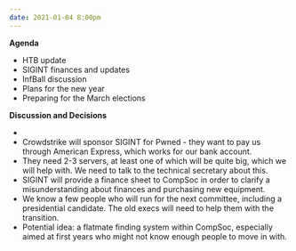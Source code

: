 ```yaml
---
date: 2021-01-04 8:00pm
---
```


**Agenda**

- HTB update
- SIGINT finances and updates
- InfBall discussion
- Plans for the new year
- Preparing for the March elections

**Discussion and Decisions**

-
- Crowdstrike will sponsor SIGINT for Pwned - they want to pay us through American Express, which works for our bank account.
- They need 2-3 servers, at least one of which will be quite big, which we will help with. We need to talk to the technical secretary about this.
- SIGINT will provide a finance sheet to CompSoc in order to clarify a misunderstanding about finances and purchasing new equipment.
- We know a few people who will run for the next committee, including a presidential candidate. The old execs will need to help them with the transition.
- Potential idea: a flatmate finding system within CompSoc, especially aimed at first years who might not know enough people to move in with.
